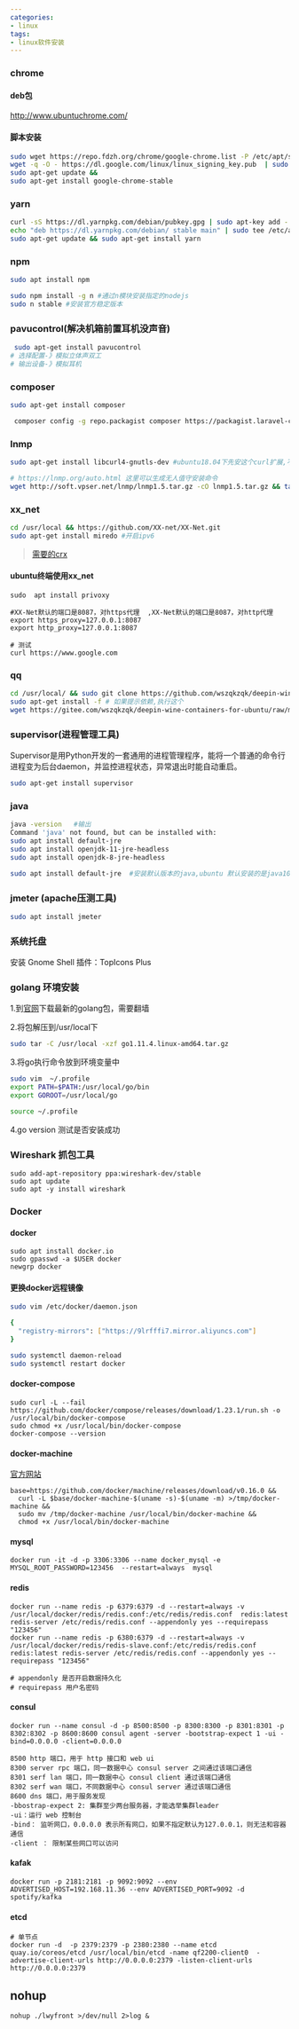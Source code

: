 ```yaml
---
categories: 
- linux
tags:
- linux软件安装
---
```


### chrome

#### deb包
http://www.ubuntuchrome.com/

#### 脚本安装
```bash
sudo wget https://repo.fdzh.org/chrome/google-chrome.list -P /etc/apt/sources.list.d/ &&
wget -q -O - https://dl.google.com/linux/linux_signing_key.pub  | sudo apt-key add - &&
sudo apt-get update &&
sudo apt-get install google-chrome-stable
```
<!--more-->

### yarn
```bash
curl -sS https://dl.yarnpkg.com/debian/pubkey.gpg | sudo apt-key add -
echo "deb https://dl.yarnpkg.com/debian/ stable main" | sudo tee /etc/apt/sources.list.d/yarn.list
sudo apt-get update && sudo apt-get install yarn
```
### npm
```bash
sudo apt install npm

sudo npm install -g n #通过n模块安装指定的nodejs
sudo n stable #安装官方稳定版本

```

### pavucontrol(解决机箱前置耳机没声音)
```bash
 sudo apt-get install pavucontrol
# 选择配置-》模拟立体声双工
# 输出设备-》模拟耳机
```

### composer 
```bash
sudo apt-get install composer 

 composer config -g repo.packagist composer https://packagist.laravel-china.org #laravel-china 社区镜像
```

### lnmp
```bash
sudo apt-get install libcurl4-gnutls-dev #ubuntu18.04下先安这个curl扩展,不然php 中curl 请求https会报502

# https://lnmp.org/auto.html 这里可以生成无人值守安装命令
wget http://soft.vpser.net/lnmp/lnmp1.5.tar.gz -cO lnmp1.5.tar.gz && tar zxf lnmp1.5.tar.gz && cd lnmp1.5 && LNMP_Auto="y" DBSelect="4" DB_Root_Password="root" InstallInnodb="y" PHPSelect="8" SelectMalloc="1" ./install.sh lnmp
```
### xx_net
```bash
cd /usr/local && https://github.com/XX-net/XX-Net.git
sudo apt-get install miredo #开启ipv6
```
> [需要的crx](https://crxdl.com/)
#### ubuntu终端使用xx_net
```
sudo  apt install privoxy

#XX-Net默认的端口是8087，对https代理  ,XX-Net默认的端口是8087，对http代理
export https_proxy=127.0.0.1:8087
export http_proxy=127.0.0.1:8087 

# 测试
curl https://www.google.com
```


### qq
```bash
cd /usr/local/ && sudo git clone https://github.com/wszqkzqk/deepin-wine-ubuntu.git && cd deepin-wine-ubuntu && ./install
sudo apt-get install -f # 如果提示依赖,执行这个
wget https://gitee.com/wszqkzqk/deepin-wine-containers-for-ubuntu/raw/master/deepin.com.qq.im_8.9.19983deepin23_i386.deb #qq 
```

### supervisor(进程管理工具)  
Supervisor是用Python开发的一套通用的进程管理程序，能将一个普通的命令行进程变为后台daemon，并监控进程状态，异常退出时能自动重启。
	
```bash
sudo apt-get install supervisor
```
	
### java 
	
```bash
java -version 	#输出
Command 'java' not found, but can be installed with:
sudo apt install default-jre            
sudo apt install openjdk-11-jre-headless
sudo apt install openjdk-8-jre-headless 

sudo apt install default-jre  #安装默认版本的java,ubuntu 默认安装的是java10.0.2
```

### jmeter (apache压测工具)
```bash
sudo apt install jmeter
```
### 系统托盘
安装 Gnome Shell 插件：TopIcons Plus

### golang 环境安装
1.到[官网](https://golang.org/dl/)下载最新的golang包，需要翻墙

2.将包解压到/usr/local下
```bash
sudo tar -C /usr/local -xzf go1.11.4.linux-amd64.tar.gz
```
3.将go执行命令放到环境变量中
```bash
sudo vim  ~/.profile
export PATH=$PATH:/usr/local/go/bin
export GOROOT=/usr/local/go

source ~/.profile
```
4.go version 测试是否安装成功

### Wireshark 抓包工具
```
sudo add-apt-repository ppa:wireshark-dev/stable 
sudo apt update
sudo apt -y install wireshark
```

### Docker

#### docker
```
sudo apt install docker.io
sudo gpasswd -a $USER docker 
newgrp docker
```
#### 更换docker远程镜像
```bash
sudo vim /etc/docker/daemon.json

{
  "registry-mirrors": ["https://9lrfffi7.mirror.aliyuncs.com"]
}

sudo systemctl daemon-reload
sudo systemctl restart docker
```

#### docker-compose
```
sudo curl -L --fail https://github.com/docker/compose/releases/download/1.23.1/run.sh -o /usr/local/bin/docker-compose
sudo chmod +x /usr/local/bin/docker-compose
docker-compose --version
```

#### docker-machine
[官方网站](https://docs.docker.com/machine/install-machine/)
```
base=https://github.com/docker/machine/releases/download/v0.16.0 &&
  curl -L $base/docker-machine-$(uname -s)-$(uname -m) >/tmp/docker-machine &&
  sudo mv /tmp/docker-machine /usr/local/bin/docker-machine &&
  chmod +x /usr/local/bin/docker-machine

```

#### mysql 
```
docker run -it -d -p 3306:3306 --name docker_mysql -e MYSQL_ROOT_PASSWORD=123456  --restart=always  mysql 
```

#### redis

```
docker run --name redis -p 6379:6379 -d --restart=always -v /usr/local/docker/redis/redis.conf:/etc/redis/redis.conf  redis:latest redis-server /etc/redis/redis.conf --appendonly yes --requirepass "123456"
docker run --name redis -p 6380:6379 -d --restart=always -v /usr/local/docker/redis/redis-slave.conf:/etc/redis/redis.conf  redis:latest redis-server /etc/redis/redis.conf --appendonly yes --requirepass "123456"

# appendonly 是否开启数据持久化
# requirepass 用户名密码
```
#### consul
```
docker run --name consul -d -p 8500:8500 -p 8300:8300 -p 8301:8301 -p 8302:8302 -p 8600:8600 consul agent -server -bootstrap-expect 1 -ui -bind=0.0.0.0 -client=0.0.0.0

8500 http 端口，用于 http 接口和 web ui
8300 server rpc 端口，同一数据中心 consul server 之间通过该端口通信
8301 serf lan 端口，同一数据中心 consul client 通过该端口通信
8302 serf wan 端口，不同数据中心 consul server 通过该端口通信
8600 dns 端口，用于服务发现
-bbostrap-expect 2: 集群至少两台服务器，才能选举集群leader
-ui：运行 web 控制台
-bind： 监听网口，0.0.0.0 表示所有网口，如果不指定默认为127.0.0.1，则无法和容器通信
-client ： 限制某些网口可以访问

```
#### kafak
```
docker run -p 2181:2181 -p 9092:9092 --env ADVERTISED_HOST=192.168.11.36 --env ADVERTISED_PORT=9092 -d spotify/kafka
```

#### etcd
```
# 单节点
docker run -d  -p 2379:2379 -p 2380:2380 --name etcd quay.io/coreos/etcd /usr/local/bin/etcd -name qf2200-client0  -advertise-client-urls http://0.0.0.0:2379 -listen-client-urls http://0.0.0.0:2379

```

## nohup
```
nohup ./lwyfront >/dev/null 2>log &
```